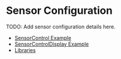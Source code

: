# Sensor Configuration

TODO: Add sensor configuration details here.

- [SensorControl Example](../examples/sensor_control.md)
- [SensorControlDisplay Example](../examples/sensor_control_display.md)
- [Libraries](../libraries.md)
